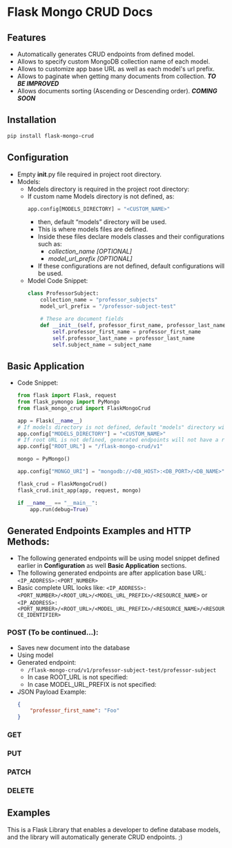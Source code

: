 # Flask Mongo CRUD Docs

## Features
- Automatically generates CRUD endpoints from defined model.
- Allows to specify custom MongoDB collection name of each model.
- Allows to customize app base URL as well as each model's url prefix.
- Allows to paginate when getting many documents from collection. ***TO BE IMPROVED***
- Allows documents sorting (Ascending or Descending order). ***COMING SOON***

## Installation
```bash
pip install flask-mongo-crud
```

## Configuration
- Empty __init__.py file required in project root directory.
- Models:
    - Models directory is required in the project root directory:
    - If custom name Models directory is not defined, as:
        ~~~python
        app.config[MODELS_DIRECTORY] = "<CUSTOM_NAME>"
        ~~~
        - then, default “models” directory will be used.
        - This is where models files are defined.
        - Inside these files declare models classes and their configurations such as:
            - *collection_name [OPTIONAL]*
            - *model_url_prefix [OPTIONAL]*
        - If these configurations are not defined, default configurations will be used.
    - Model Code Snippet:
        ```python
        class ProfessorSubject:
            collection_name = "professor_subjects"
            model_url_prefix = "/professor-subject-test"

            # These are document fields
            def __init__(self, professor_first_name, professor_last_name, subject_name):
                self.professor_first_name = professor_first_name
                self.professor_last_name = professor_last_name
                self.subject_name = subject_name
        ```

## Basic Application
- Code Snippet:
    ```python
    from flask import Flask, request
    from flask_pymongo import PyMongo
    from flask_mongo_crud import FlaskMongoCrud

    app = Flask(__name__)
    # If models directory is not defined, default "models" directory will be used
    app.config["MODELS_DIRECTORY"] = "<CUSTOM_NAME>"
    # If root URL is not defined, generated endpoints will not have a root URL
    app.config["ROOT_URL"] = "/flask-mongo-crud/v1"

    mongo = PyMongo()

    app.config["MONGO_URI"] = "mongodb://<DB_HOST>:<DB_PORT>/<DB_NAME>"

    flask_crud = FlaskMongoCrud()
    flask_crud.init_app(app, request, mongo)

    if __name__ == "__main__":
        app.run(debug=True)
    ```

## Generated Endpoints Examples and HTTP Methods:
- The following generated endpoints will be using model snippet defined earlier in **Configuration** as well **Basic Application** sections.
- The following generated endpoints are after application base URL:
    `<IP_ADDRESS>:<PORT_NUMBER>`
- Basic complete URL looks like:
    `<IP_ADDRESS>:<PORT_NUMBER>/<ROOT_URL>/<MODEL_URL_PREFIX>/<RESOURCE_NAME>`
    or
    `<IP_ADDRESS>:<PORT_NUMBER>/<ROOT_URL>/<MODEL_URL_PREFIX>/<RESOURCE_NAME>/<RESOURCE_IDENTIFIER>`

### POST (To be continued...):
- Saves new document into the database
- Using model
- Generated endpoint:
    - `/flask-mongo-crud/v1/professor-subject-test/professor-subject`
    - In case ROOT_URL is not specified:
    - In case MODEL_URL_PREFIX is not specified:
- JSON Payload Example:
    ```json
    {
        "professor_first_name": "Foo"
    }
    ```

### GET

### PUT

### PATCH

### DELETE

## Examples

This is a Flask Library that enables a developer to define database models, and the library will automatically generate CRUD endpoints. ;)